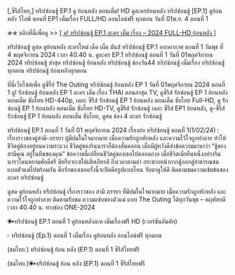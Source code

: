 [,ซีรีส์ไทย,] ทริปซ่อนชู้ EP.1 ดู ย้อนหลัง ตอนเต็ม! HD ดูละครย้อนหลัง ทริปซ่อนชู้ [EP.1] ดูย้อนหลัง วีไอพี ตอนที่ EP1 เต็มเรื่อง FULL/HD ออนไลน์ฟรี ทุกตอน วันที่ 01พ.ย. 4 ตอนที่ 1

✮✮ คลิกที่นี่เพื่อดู >> [[ ดู! ทริปซ่อนชู้ EP.1 ละคร เต็ม เรื่อง – 2024 FULL-HD ย้อนหลัง ]](https://watch.playmovies.stream/th/tv/222889-1-1/episode-1)

ทริปซ่อนชู้ ดูสด ดูย้อนหลัง ละครใหม่ เด็ด เผ็ด มันส์ ทริปซ่อนชู้ EP.1 ออกอากาศ ตอนที่ 1 วันพุธ ที่ 4 พฤศจิกายน 2024 เวลา 40.40 น. ดูละคร EP.1 ทริปซ่อนชู้ ตอนที่ 1 วันที่ 01พฤศจิกายน 2024 ทริปซ่อนชู้ ล่าสุด ทริปซ่อนชู้ ย้อนหลัง ทริปซ่อนชู้ ช่องวัน44 ทริปซ่อนชู้ เต็มเรื่อง ทริปซ่อนชู้ ทุกตอน ทริปซ่อนชู้ ย้อนหลังทุกตอน

ที่นี่เว็บไซต์เพื่อ ดูซีรี่ย์ The Outing ทริปซ่อนชู้ ย้อนหลัง EP 1 วันที่ 01พฤศจิกายน 2024 ตอนที่ 1 ดู! รักซ่อนชู้ ย้อนหลัง EP 1 ละคร เต็ม เรื่อง THAI ตอนล่าสุด TV, ดูซีรีส์ รักซ่อนชู้ EP 1 ย้อนหลัง ตอนเต็ม ซับไทย HD-440p, เดอะ ซีรีส์ รักซ่อนชู้ EP 1 ย้อนหลัง ตอนเต็ม ซับไทย Full-HD, ดู รักซ่อนชู้ EP 1 ย้อนหลัง ตอนเต็ม ซับไทย HD-TV, ดูซีรีส์ รักซ่อนชู้ เดอะ ซีรีส์ EP1 ย้อนหลัง, ดู-ซีรีส์ รักซ่อนชู้ EP 1 ย้อนหลัง ตอนเต็ม ซับไทย, ดูสด ช่อง 4 ละคร รักซ่อนชู้

ทริปซ่อนชู้ EP.1 ตอนที่ 1 วันที่ 01 พฤศจิกายน 2024 เรื่องย่อ ทริปซ่อนชู้ ตอนที่ 1(1/02/24) : เรื่องราวของคู่สามี-ภรรยา ผู้มีปมในใจมากมาย เมื่อความรักถูกหักหลัง และความไว้ใจถูกทำลาย ทำให้ชีวิตคู่ต้องอยู่บนความระแวง ชีวิตคู่ของรินนาราก็ต้องสั่นคลอน เมื่อมีผู้หวังดีส่งข้อความมาหาว่า “ชู้ของสามีคุณ อยู่ในทีมของคุณ” ข้อความนี้เปลี่ยนชีวิตคู่ของเธอไปตลอดกาล เมื่อชีวิตเมียยืนหนึ่งอย่างรินนาราโดนหยามศักดิ์ศรี มีหรือจะเซให้เสียเกียรติ ถึงเวลาตามล่า กระชากหน้ากากชู้ออกสู่สาธารณชนแบบตัวแม่ไปพร้อมกัน ศึกรักของเธอครั้งนี้จะปิดดีลรูปแบบไหน จับตาดูให้ดี ติดตามชมความเข้มข้นของละคร ทริปซ่อนชู้

ดูสด ดูย้อนหลัง ทริปซ่อนชู้ เรื่องราวของ สามี ภรรยา ที่มีปมในใจมากมาย เมื่อความรักถูกหักหลัง และความไว้ใจถูกทำลาย ติดตามรับชม ความแซ่บของตัวแม่ แบบ The Outing ได้ทุกวันพุธ – พฤหัสบดี เวลา 40.40 น. ทางช่อง ONE-2024

◉▸ทริปซ่อนชู้ EP.1 ตอนที่ 1 ดูย้อนหลังละค เต็มเรื่องฟรี HD (เวอร์ชันอันคัท)

▹ ทริปซ่อนชู้ (Ep.1) ตอนที่ 1 เต็มเรื่อง ดูย้อนหลัง ออนไลน์ฟรี ทุกตอน

(ชมไทย.) ทริปซ่อนชู้ ย้อน หลัง (EP.1) ตอนที่ 1 ซีรีส์ไทยฟรี

(ชมไทย.)◉▸ทริปซ่อนชู้ ย้อน หลัง (EP.1) ตอนที่ 1 ซีรีส์ไทยฟรี

